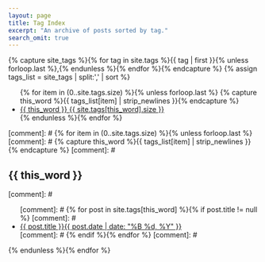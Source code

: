 ```yaml
---
layout: page
title: Tag Index
excerpt: "An archive of posts sorted by tag."
search_omit: true
---
```


{% capture site_tags %}{% for tag in site.tags %}{{ tag | first }}{% unless forloop.last %},{% endunless %}{% endfor %}{% endcapture %}
{% assign tags_list = site_tags | split:',' | sort %}

<ul class="tag-box inline">
  {% for item in (0..site.tags.size) %}{% unless forloop.last %}
    {% capture this_word %}{{ tags_list[item] | strip_newlines }}{% endcapture %}
    <li><a href="#{{ this_word }}">{{ this_word }} <span>{{ site.tags[this_word].size }}</span></a></li>
  {% endunless %}{% endfor %}
</ul>

[comment]: # {% for item in (0..site.tags.size) %}{% unless forloop.last %}
[comment]: # {% capture this_word %}{{ tags_list[item] | strip_newlines }}{% endcapture %}
[comment]: # <h2 id="{{ this_word }}">{{ this_word }}</h2>
[comment]: # <ul class="post-list">
[comment]: # {% for post in site.tags[this_word] %}{% if post.title != null %}
[comment]: #   <li><a href="{{ site.url }}{{ post.url }}">{{ post.title }}<span class="entry-date"><time datetime="{{ post.date | date_to_xmlschema }}">{{ post.date | date: "%B %d, %Y" }}</time></span></a></li>
[comment]: # {% endif %}{% endfor %}
[comment]: # </ul>
{% endunless %}{% endfor %}
